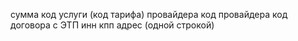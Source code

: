 сумма
код услуги (код тарифа) провайдера
код провайдера
код договора с ЭТП
инн
кпп
адрес (одной строкой)


